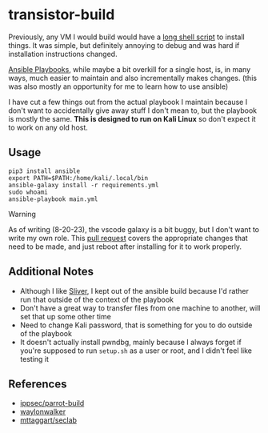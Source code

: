 # transistor-build

Previously, any VM I would build would have a [long shell script](https://github.com/An00bRektn/ignition-key) to install things. It was simple, but definitely annoying to debug and was hard if installation instructions changed.

[Ansible Playbooks](https://www.ansible.com/), while maybe a bit overkill for a single host, is, in many ways, much easier to maintain and also incrementally makes changes. (this was also mostly an opportunity for me to learn how to use ansible)

I have cut a few things out from the actual playbook I maintain because I don't want to accidentally give away stuff I don't mean to, but the playbook is mostly the same. **This is designed to run on Kali Linux** so don't expect it to work on any old host. 

## Usage
```
pip3 install ansible
export PATH=$PATH:/home/kali/.local/bin
ansible-galaxy install -r requirements.yml
sudo whoami
ansible-playbook main.yml
```

> [!WARNING] 
> As of writing (8-20-23), the vscode galaxy is a bit buggy, but I don't want to write my own role. This [pull request](https://github.com/gantsign/ansible-role-visual-studio-code/pull/244) covers the appropriate changes that need to be made, and just reboot after installing for it to work properly.

## Additional Notes
- Although I like [Sliver](https://github.com/BishopFox/sliver), I kept out of the ansible build because I'd rather run that outside of the context of the playbook
- Don't have a great way to transfer files from one machine to another, will set that up some other time
- Need to change Kali password, that is something for you to do outside of the playbook
- It doesn't actually install pwndbg, mainly because I always forget if you're supposed to run `setup.sh` as a user or root, and I didn't feel like testing it

## References
- [ippsec/parrot-build](https://github.com/IppSec/parrot-build)
- [waylonwalker](https://waylonwalker.com/install-rust/)
- [mttaggart/seclab](https://github.com/mttaggart/seclab)